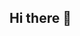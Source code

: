 ## Hi there 👋

<!--
**gilbertojijo/gilbertojijo** is a ✨ _special_ ✨ repository because its `README.md` (this file) appears on your GitHub profile.

Here are some ideas to get you started:

- 🔭 I’m currently working on ... Data Science
- 🌱 I’m currently learning ...Programming & Tools: (Python, SQL, Tableau, Power BI, Excel, Airtable), Machine Learning (Scikit-Learn, TensorFlow, Keras, Pandas, NumPy), 
Data Visualization (Matplotlib, Seaborn), Project Management: JIRA, MS Project (Cloud Platforms: AWS, Google Cloud Platform), 
Database Management (MySQL, PostgreSQL, MongoDB), Data Wrangling and Storytelling, Statistical Tests and Experiments, 
Linear Models, Linear Models, Applied Modeling, Software Engineering and Reproducible Research, SQL and Databases, Productization and Cloud, Natural Language Processing, Neural Networks Foundations, Major Neural Network Architectures.

- 👯 I’m looking to collaborate on ...
- 🤔 I’m looking for help with ...
- 💬 Ask me about ...Anything
- 📫 How to reach me: ...gilbertojijo@gmail.com
- 😄 Pronouns: ...He, Him
- ⚡ Fun fact: ...I speak three languages
-->
